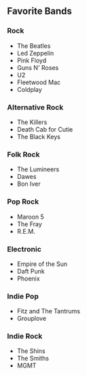 ## Favorite Bands

### Rock
- The Beatles
- Led Zeppelin
- Pink Floyd
- Guns N' Roses
- U2
- Fleetwood Mac
- Coldplay

### Alternative Rock
- The Killers
- Death Cab for Cutie
- The Black Keys

### Folk Rock
- The Lumineers
- Dawes
- Bon Iver

### Pop Rock
- Maroon 5
- The Fray
- R.E.M.

### Electronic
- Empire of the Sun
- Daft Punk
- Phoenix

### Indie Pop
- Fitz and The Tantrums
- Grouplove

### Indie Rock
- The Shins
- The Smiths
- MGMT